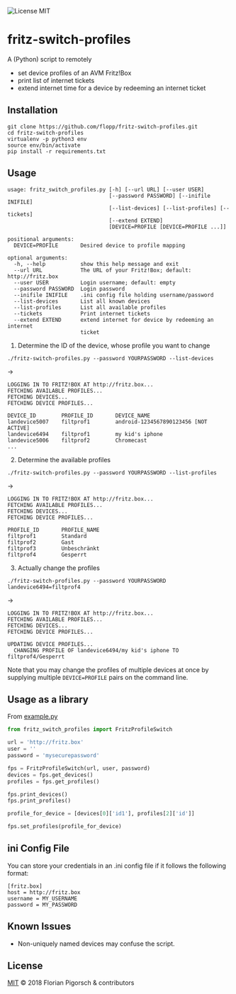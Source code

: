 ![License MIT](https://img.shields.io/badge/license-MIT-green.svg?style=flat)

# fritz-switch-profiles
A (Python) script to remotely 
 * set device profiles of an AVM Fritz!Box
 * print list of internet tickets
 * extend internet time for a device by redeeming an internet ticket

## Installation

```
git clone https://github.com/flopp/fritz-switch-profiles.git
cd fritz-switch-profiles
virtualenv -p python3 env
source env/bin/activate
pip install -r requirements.txt
```

## Usage

```
usage: fritz_switch_profiles.py [-h] [--url URL] [--user USER]
                                [--password PASSWORD] [--inifile INIFILE]
                                [--list-devices] [--list-profiles] [--tickets]
                                [--extend EXTEND]
                                [DEVICE=PROFILE [DEVICE=PROFILE ...]]

positional arguments:
  DEVICE=PROFILE       Desired device to profile mapping

optional arguments:
  -h, --help           show this help message and exit
  --url URL            The URL of your Fritz!Box; default: http://fritz.box
  --user USER          Login username; default: empty
  --password PASSWORD  Login password
  --inifile INIFILE    .ini config file holding username/password
  --list-devices       List all known devices
  --list-profiles      List all available profiles
  --tickets            Print internet tickets
  --extend EXTEND      extend internet for device by redeeming an internet
                       ticket
```

1. Determine the ID of the device, whose profile you want to change

```
./fritz-switch-profiles.py --password YOURPASSWORD --list-devices
```
->
```
LOGGING IN TO FRITZ!BOX AT http://fritz.box...
FETCHING AVAILABLE PROFILES...
FETCHING DEVICES...
FETCHING DEVICE PROFILES...

DEVICE_ID        PROFILE_ID       DEVICE_NAME
landevice5007    filtprof1        android-1234567890123456 [NOT ACTIVE]
landevice6494    filtprof1        my kid's iphone
landevice5006    filtprof2        Chromecast
...
```

2. Determine the available profiles
```
./fritz-switch-profiles.py --password YOURPASSWORD --list-profiles
```
->
```
LOGGING IN TO FRITZ!BOX AT http://fritz.box...
FETCHING AVAILABLE PROFILES...
FETCHING DEVICES...
FETCHING DEVICE PROFILES...

PROFILE_ID       PROFILE_NAME
filtprof1        Standard
filtprof2        Gast
filtprof3        Unbeschränkt
filtprof4        Gesperrt
```

3. Actually change the profiles
```
./fritz-switch-profiles.py --password YOURPASSWORD landevice6494=filtprof4
```
->
```
LOGGING IN TO FRITZ!BOX AT http://fritz.box...
FETCHING AVAILABLE PROFILES...
FETCHING DEVICES...
FETCHING DEVICE PROFILES...

UPDATING DEVICE PROFILES...
  CHANGING PROFILE OF landevice6494/my kid's iphone TO filtprof4/Gesperrt
```

Note that you may change the profiles of multiple devices at once by supplying multiple `DEVICE=PROFILE` pairs on the command line.

## Usage as a library

From [example.py](examples/example.py)

```python
from fritz_switch_profiles import FritzProfileSwitch

url = 'http://fritz.box'
user = ''
password = 'mysecurepassword'

fps = FritzProfileSwitch(url, user, password)
devices = fps.get_devices()
profiles = fps.get_profiles()

fps.print_devices()
fps.print_profiles()

profile_for_device = [devices[0]['id1'], profiles[2]['id']]

fps.set_profiles(profile_for_device)
```

## ini Config File
You can store your credentials in an .ini config file if it follows the following format:
```
[fritz.box]
host = http://fritz.box
username = MY_USERNAME
password = MY_PASSWORD
```

## Known Issues

- Non-uniquely named devices may confuse the script.

## License
[MIT](https://github.com/flopp/fritz-switch-profiles/blob/master/LICENSE) &copy; 2018 Florian Pigorsch & contributors

